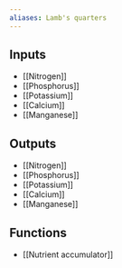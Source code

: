 ```yaml
---
aliases: Lamb's quarters
---
```


## Inputs
- [[Nitrogen]]
- [[Phosphorus]]
- [[Potassium]]
- [[Calcium]] 
- [[Manganese]]

## Outputs
- [[Nitrogen]]
- [[Phosphorus]]
- [[Potassium]]
- [[Calcium]] 
- [[Manganese]]

## Functions
- [[Nutrient accumulator]]